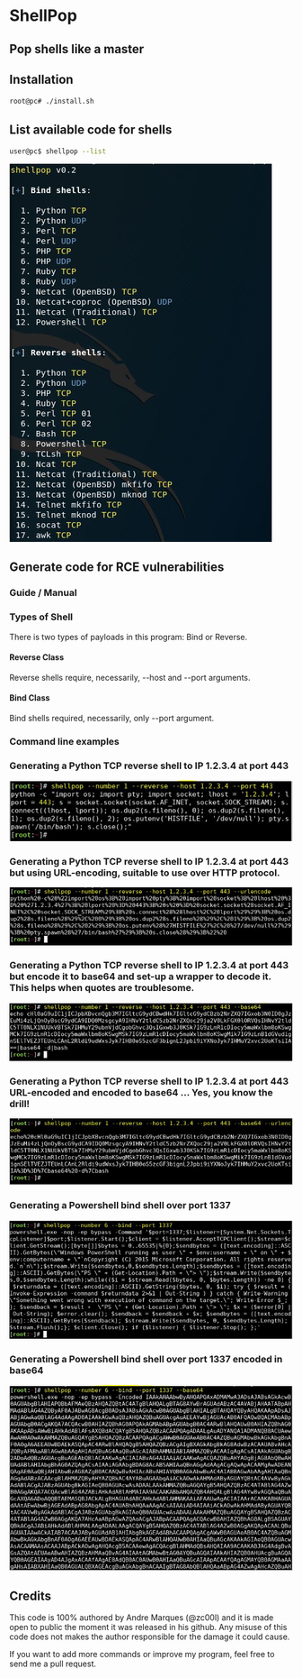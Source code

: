 # ShellPop
## Pop shells like a master

## Installation
```bash
root@pc# ./install.sh
```

## List available code for shells
```bash
user@pc$ shellpop --list
```
![Image1](img/photo7.JPG)


## Generate code for RCE vulnerabilities


### Guide / Manual


### Types of Shell
There is two types of payloads in this program: Bind or Reverse.


#### Reverse Class
Reverse shells require, necessarily, --host and --port arguments.


#### Bind Class
Bind shells required, necessarily, only --port argument.


### Command line examples


### Generating a Python TCP reverse shell to IP 1.2.3.4 at port 443
![Screenshot](img/ex1.JPG?raw=true)

### Generating a Python TCP reverse shell to IP 1.2.3.4 at port 443 but using URL-encoding, suitable to use over HTTP protocol.
![Screenshot](img/ex2.JPG?raw=true)

### Generating a Python TCP reverse shell to IP 1.2.3.4 at port 443 but encode it to base64 and set-up a wrapper to decode it. This helps when quotes are troublesome.
![Screenshot](img/ex3.JPG?raw=true)

### Generating a Python TCP reverse shell to IP 1.2.3.4 at port 443 URL-encoded and encoded to base64 ... Yes, you know the drill!
![Screenshot](img/ex4.JPG?raw=true)


### Generating a Powershell bind shell over port 1337
![Screenshot](img/ex5.JPG?raw=true)

### Generating a Powershell bind shell over port 1337 encoded in base64
![Screenshot](img/ex6.JPG?raw=true)


## Credits

This code is 100% authored by Andre Marques (@zc00l) and it is made open to public the moment
it was released in his github. Any misuse of this code does not makes the author responsible
for the damage it could cause.

If you want to add more commands or improve my program, feel free to send me a pull request.
